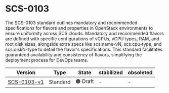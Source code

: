 # SCS-0103

The SCS-0103 standard outlines mandatory and recommended specifications for flavors and properties in OpenStack environments to ensure uniformity across SCS clouds. Mandatory and recommended flavors are defined with specific configurations of vCPUs, vCPU types, RAM, and root disk sizes, alongside extra specs like scs:name-vN, scs:cpu-type, and scs:diskN-type to detail the flavor's specifications. This standard facilitates guaranteed availability and consistency of flavors, simplifying the deployment process for DevOps teams.

| Version                                                | Type     | State    | stabilized | obsoleted |
| ------------------------------------------------------ | -------- | -------- | ---------- | --------- |
| [SCS-0103-v1](/standards/scs-0103-v1-standard-flavors) | Standard | 🟠 Draft | -          | -         |
